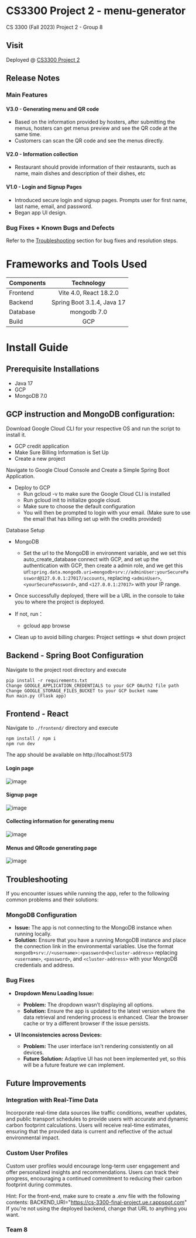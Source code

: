 # CS3300 Project 2 - menu-generator
CS 3300 (Fall 2023) Project 2 - Group 8

## Visit

Deployed @ [CS3300 Project 2](https://cs3300proj1frontend.ue.r.appspot.com/)

## Release Notes

### Main Features

#### V3.0 - Generating menu and QR code

- Based on the information provided by hosters, after submitting the menus, hosters can get menus preview and see the QR code at the same time.
- Customers can scan the QR code and see the menus directly.

#### V2.0 - Information collection

- Restaurant should provide information of their restaurants, such as name, main dishes and description of their dishes, etc

#### V1.0 - Login and Signup Pages

- Introduced secure login and signup pages. Prompts user for first name, last name, email, and password.
- Began app UI design.

### Bug Fixes + Known Bugs and Defects

Refer to the [Troubleshooting](#troubleshooting) section for bug fixes and resolution steps.

# Frameworks and Tools Used

| Components |                     Technology                      |
| :--------- | :-------------------------------------------------: |
| Frontend   |                Vite 4.0, React 18.2.0               |
| Backend    |             Spring Boot 3.1.4, Java 17              |
| Database   |                     mongodb 7.0                     |
| Build      |                       GCP                           |

# Install Guide

## Prerequisite Installations

- Java 17
- GCP
- MongoDB 7.0

## GCP instruction and MongoDB configuration:

Download Google Cloud CLI for your respective OS and run the script to install it.

- GCP credit application
- Make Sure Billing Information is Set Up
- Create a new project

Navigate to Google Cloud Console and Create a Simple Spring Boot Application.

- Deploy to GCP
  - Run gcloud -v to make sure the Google Cloud CLI is installed
  - Run gcloud init to initialize google cloud.
  - Make sure to choose the default configuration
  - You will then be prompted to login with your email. (Make sure to use the email that has billing set up with the credits provided)

Database Setup

- MongoDB

  - Set the url to the MongoDB in environment variable, and we set this auto_create_database connect with GCP, and set up the authentication with GCP, then create a admin role, and we get this url:`spring.data.mongodb.uri=mongodb+srv://adminUser:yourSecurePassword@127.0.0.1:27017/accounts`, replacing `<adminUser>`, `<yourSecurePassword>`, and `<127.0.0.1:27017>` with your IP range.

- Once successfully deployed, there will be a URL in the console to take you to where the project is deployed.
- If not, run：
  - gcloud app browse
- Clean up to avoid billing charges: Project settings => shut down project

## Backend - Spring Boot Configuration

Navigate to the project root directory and execute

```
pip install -r requirements.txt
Change GOOGLE_APPLICATION_CREDENTIALS to your GCP OAuth2 file path 
Change GOOGLE_STORAGE_FILES_BUCKET to your GCP bucket name
Run main.py (Flask app)
```

## Frontend - React

Navigate to `./frontend/` directory and execute

```
npm install / npm i
npm run dev
```

The app should be available on http://localhost:5173

#### Login page

![image](https://github.com/jamesli12/menu-generator/assets/91359766/f3e4ee67-438c-4d7e-9068-e9e126d60e34)

#### Signup page

![image](https://github.com/jamesli12/menu-generator/assets/91359766/bde43fa0-7a98-49d5-98a6-5c8e1d3577ab)

#### Collecting information for generating menu

![image](https://github.com/jamesli12/menu-generator/assets/91359766/c3ab5fb5-4b35-4923-acc2-ab1c6e12ac54)


#### Menus and QRcode generating page

![image](https://github.com/jamesli12/menu-generator/assets/91359766/115a042f-227d-464d-8e06-6035c3a5807a)


## Troubleshooting <a name="troubleshooting"></a>

If you encounter issues while running the app, refer to the following common problems and their solutions:

### MongoDB Configuration

- **Issue:** The app is not connecting to the MongoDB instance when running locally.
- **Solution:** Ensure that you have a running MongoDB instance and place the connection link in the environmental variables. Use the format `mongodb+srv://<username>:<password>@<cluster-address>` replacing `<username>`, `<password>`, and `<cluster-address>` with your MongoDB credentials and address.

### Bug Fixes

- **Dropdown Menu Loading Issue:**

  - **Problem:** The dropdown wasn’t displaying all options.
  - **Solution:** Ensure the app is updated to the latest version where the data retrieval and rendering process is enhanced. Clear the browser cache or try a different browser if the issue persists.

- **UI Inconsistencies across Devices:**
  - **Problem:** The user interface isn't rendering consistently on all devices.
  - **Future Solution:** Adaptive UI has not been implemented yet, so this will be a future feature we can implement.

## Future Improvements

### Integration with Real-Time Data <a name="real-time-data"></a>

Incorporate real-time data sources like traffic conditions, weather updates, and public transport schedules to provide users with accurate and dynamic carbon footprint calculations. Users will receive real-time estimates, ensuring that the provided data is current and reflective of the actual environmental impact.

### Custom User Profiles <a name="user-profiles"></a>

Custom user profiles would encourage long-term user engagement and offer personalized insights and recommendations. Users can track their progress, encouraging a continued commitment to reducing their carbon footprint during commutes.

Hint:
For the front-end, make sure to create a .env file with the following contents:
BACKEND_URI="https://cs-3300-final-project.ue.r.appspot.com"
If you're not using the deployed backend, change that URL to anything you want.

### Team 8

